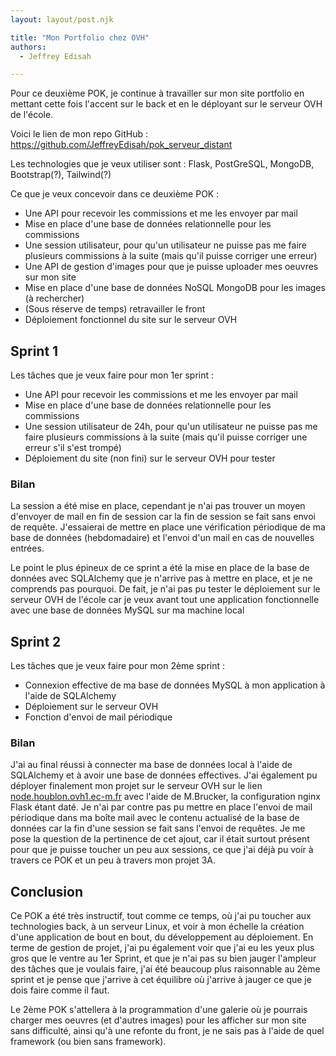 ```yaml
---
layout: layout/post.njk

title: "Mon Portfolio chez OVH"
authors:
  - Jeffrey Edisah

---
```

<!-- début résumé -->

Pour ce deuxième POK, je continue à travailler sur mon site portfolio en mettant cette fois l'accent sur le back et en le déployant sur le serveur OVH de l'école.

<!-- fin résumé -->

Voici le lien de mon repo GitHub : https://github.com/JeffreyEdisah/pok_serveur_distant

Les technologies que je veux utiliser sont : Flask, PostGreSQL, MongoDB, Bootstrap(?), Tailwind(?)

Ce que je veux concevoir dans ce deuxième POK :

- Une API pour recevoir les commissions et me les envoyer par mail
- Mise en place d'une base de données relationnelle pour les commissions
- Une session utilisateur, pour qu'un utilisateur ne puisse pas me faire plusieurs commissions à la suite (mais qu'il puisse corriger une erreur)
- Une API de gestion d'images pour que je puisse uploader mes oeuvres sur mon site
- Mise en place d'une base de données NoSQL MongoDB pour les images (à rechercher)
- (Sous réserve de temps) retravailler le front
- Déploiement fonctionnel du site sur le serveur OVH

## Sprint 1

Les tâches que je veux faire pour mon 1er sprint :

  - Une API pour recevoir les commissions et me les envoyer par mail
  - Mise en place d'une base de données relationnelle pour les commissions
  - Une session utilisateur de 24h, pour qu'un utilisateur ne puisse pas me faire plusieurs commissions à la suite (mais qu'il puisse corriger une erreur s'il s'est trompé)
  - Déploiement du site (non fini) sur le serveur OVH pour tester

### Bilan

La session a été mise en place, cependant je n'ai pas trouver un moyen d'envoyer de mail en fin de session car la fin de session se fait sans envoi de requête. J'essaierai de mettre en place une vérification périodique de ma base de données (hebdomadaire) et l'envoi d'un mail en cas de nouvelles entrées.

Le point le plus épineux de ce sprint a été la mise en place de la base de données avec SQLAlchemy que je n'arrive pas à mettre en place, et je ne comprends pas pourquoi. De fait, je n'ai pas pu tester le déploiement sur le serveur OVH de l'école car je veux avant tout une application fonctionnelle avec une base de données MySQL sur ma machine local

## Sprint 2

Les tâches que je veux faire pour mon 2ème sprint : 

- Connexion effective de ma base de données MySQL à mon application à l'aide de SQLAlchemy
- Déploiement sur le serveur OVH
- Fonction d'envoi de mail périodique

### Bilan

J'ai au final réussi à connecter ma base de données local à l'aide de SQLAlchemy et à avoir une base de données effectives. J'ai également pu déployer finalement mon projet sur le serveur OVH sur le lien [node.houblon.ovh1.ec-m.fr](http://node.houblon.ovh1.ec-m.fr) avec l'aide de M.Brucker, la configuration nginx Flask étant daté. 
Je n'ai par contre pas pu mettre en place l'envoi de mail périodique dans ma boîte mail avec le contenu actualisé de la base de données car la fin d'une session se fait sans l'envoi de requêtes. Je me pose la question de la pertinence de cet ajout, car il était surtout présent pour que je puisse toucher un peu aux sessions, ce que j'ai déjà pu voir à travers ce POK et un peu à travers mon projet 3A.

## Conclusion

Ce POK a été très instructif, tout comme ce temps, où j'ai pu toucher aux technologies back, à un serveur Linux, et voir à mon échelle la création d'une application de bout en bout, du développement au déploiement. En terme de gestion de projet, j'ai pu également voir que j'ai eu les yeux plus gros que le ventre au 1er Sprint, et que je n'ai pas su bien jauger l'ampleur des tâches que je voulais faire, j'ai été beaucoup plus raisonnable au 2ème sprint et je pense que j'arrive à cet équilibre où j'arrive à jauger ce que je dois faire comme il faut.

Le 2ème POK s'attellera à la programmation d'une galerie où je pourrais charger mes oeuvres (et d'autres images) pour les afficher sur mon site sans difficulté, ainsi qu'à une refonte du front, je ne sais pas à l'aide de quel framework (ou bien sans framework).
